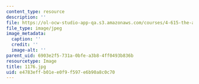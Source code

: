 ```yaml
---
content_type: resource
description: ''
file: https://ol-ocw-studio-app-qa.s3.amazonaws.com/courses/4-615-the-architecture-of-cairo-spring-2002/e4783effb01ee0f9f597e6b90a8c0c70_1176.jpg
file_type: image/jpeg
image_metadata:
  caption: ''
  credit: ''
  image-alt: ''
parent_uid: 6903e2f5-731a-0bfe-a3b8-4ff0493b836b
resourcetype: Image
title: 1176.jpg
uid: e4783eff-b01e-e0f9-f597-e6b90a8c0c70
---
```

